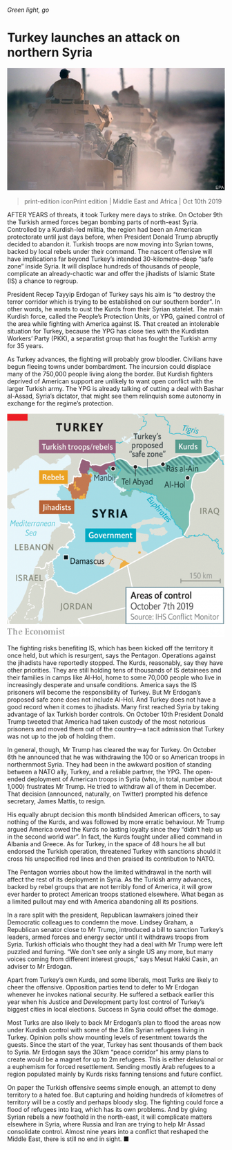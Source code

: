 ###### Green light, go

# Turkey launches an attack on northern Syria 

![image](images/20191012_map504.jpg) 

> print-edition iconPrint edition | Middle East and Africa | Oct 10th 2019 

AFTER YEARS of threats, it took Turkey mere days to strike. On October 9th the Turkish armed forces began bombing parts of north-east Syria. Controlled by a Kurdish-led militia, the region had been an American protectorate until just days before, when President Donald Trump abruptly decided to abandon it. Turkish troops are now moving into Syrian towns, backed by local rebels under their command. The nascent offensive will have implications far beyond Turkey’s intended 30-kilometre-deep “safe zone” inside Syria. It will displace hundreds of thousands of people, complicate an already-chaotic war and offer the jihadists of Islamic State (IS) a chance to regroup. 

President Recep Tayyip Erdogan of Turkey says his aim is “to destroy the terror corridor which is trying to be established on our southern border”. In other words, he wants to oust the Kurds from their Syrian statelet. The main Kurdish force, called the People’s Protection Units, or YPG, gained control of the area while fighting with America against IS. That created an intolerable situation for Turkey, because the YPG has close ties with the Kurdistan Workers’ Party (PKK), a separatist group that has fought the Turkish army for 35 years. 

As Turkey advances, the fighting will probably grow bloodier. Civilians have begun fleeing towns under bombardment. The incursion could displace many of the 750,000 people living along the border. But Kurdish fighters deprived of American support are unlikely to want open conflict with the larger Turkish army. The YPG is already talking of cutting a deal with Bashar al-Assad, Syria’s dictator, that might see them relinquish some autonomy in exchange for the regime’s protection. 

![image](images/20191012_MAM933.png) 

The fighting risks benefiting IS, which has been kicked off the territory it once held, but which is resurgent, says the Pentagon. Operations against the jihadists have reportedly stopped. The Kurds, reasonably, say they have other priorities. They are still holding tens of thousands of IS detainees and their families in camps like Al-Hol, home to some 70,000 people who live in increasingly desperate and unsafe conditions. America says the IS prisoners will become the responsibility of Turkey. But Mr Erdogan’s proposed safe zone does not include Al-Hol. And Turkey does not have a good record when it comes to jihadists. Many first reached Syria by taking advantage of lax Turkish border controls. On October 10th President Donald Trump tweeted that America had taken custody of the most notorious prisoners and moved them out of the country—a tacit admission that Turkey was not up to the job of holding them. 

In general, though, Mr Trump has cleared the way for Turkey. On October 6th he announced that he was withdrawing the 100 or so American troops in northernmost Syria. They had been in the awkward position of standing between a NATO ally, Turkey, and a reliable partner, the YPG. The open-ended deployment of American troops in Syria (who, in total, number about 1,000) frustrates Mr Trump. He tried to withdraw all of them in December. That decision (announced, naturally, on Twitter) prompted his defence secretary, James Mattis, to resign. 

His equally abrupt decision this month blindsided American officers, to say nothing of the Kurds, and was followed by more erratic behaviour. Mr Trump argued America owed the Kurds no lasting loyalty since they “didn’t help us in the second world war”. In fact, the Kurds fought under allied command in Albania and Greece. As for Turkey, in the space of 48 hours he all but endorsed the Turkish operation, threatened Turkey with sanctions should it cross his unspecified red lines and then praised its contribution to NATO. 

The Pentagon worries about how the limited withdrawal in the north will affect the rest of its deployment in Syria. As the Turkish army advances, backed by rebel groups that are not terribly fond of America, it will grow ever harder to protect American troops stationed elsewhere. What began as a limited pullout may end with America abandoning all its positions. 

In a rare split with the president, Republican lawmakers joined their Democratic colleagues to condemn the move. Lindsey Graham, a Republican senator close to Mr Trump, introduced a bill to sanction Turkey’s leaders, armed forces and energy sector until it withdraws troops from Syria. Turkish officials who thought they had a deal with Mr Trump were left puzzled and fuming. “We don’t see only a single US any more, but many voices coming from different interest groups,” says Mesut Hakki Casin, an adviser to Mr Erdogan. 

Apart from Turkey’s own Kurds, and some liberals, most Turks are likely to cheer the offensive. Opposition parties tend to defer to Mr Erdogan whenever he invokes national security. He suffered a setback earlier this year when his Justice and Development party lost control of Turkey’s biggest cities in local elections. Success in Syria could offset the damage. 

Most Turks are also likely to back Mr Erdogan’s plan to flood the areas now under Kurdish control with some of the 3.6m Syrian refugees living in Turkey. Opinion polls show mounting levels of resentment towards the guests. Since the start of the year, Turkey has sent thousands of them back to Syria. Mr Erdogan says the 30km “peace corridor” his army plans to create would be a magnet for up to 2m refugees. This is either delusional or a euphemism for forced resettlement. Sending mostly Arab refugees to a region populated mainly by Kurds risks fanning tensions and future conflict. 

On paper the Turkish offensive seems simple enough, an attempt to deny territory to a hated foe. But capturing and holding hundreds of kilometres of territory will be a costly and perhaps bloody slog. The fighting could force a flood of refugees into Iraq, which has its own problems. And by giving Syrian rebels a new foothold in the north-east, it will complicate matters elsewhere in Syria, where Russia and Iran are trying to help Mr Assad consolidate control. Almost nine years into a conflict that reshaped the Middle East, there is still no end in sight. ■ 

